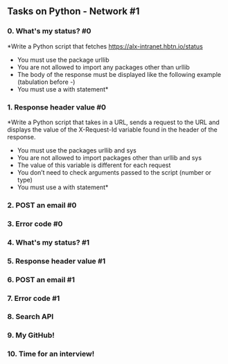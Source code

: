 ## Tasks on Python - Network #1

### 0. What's my status? #0

*Write a Python script that fetches https://alx-intranet.hbtn.io/status

- You must use the package urllib
- You are not allowed to import any packages other than urllib
- The body of the response must be displayed like the following example (tabulation before -)
- You must use a with statement*

### 1. Response header value #0

*Write a Python script that takes in a URL, sends a request to the URL and displays the value of the X-Request-Id variable found in the header of the response.

- You must use the packages urllib and sys
- You are not allowed to import packages other than urllib and sys
- The value of this variable is different for each request
- You don’t need to check arguments passed to the script (number or type)
- You must use a with statement*

### 2. POST an email #0

### 3. Error code #0

### 4. What's my status? #1

### 5. Response header value #1

### 6. POST an email #1

### 7. Error code #1

### 8. Search API

### 9. My GitHub!

### 10. Time for an interview!
